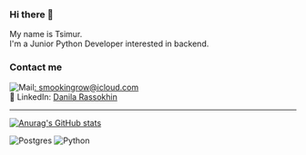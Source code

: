 ### Hi there 👋
My name is Tsimur.
<br>I'm a Junior Python Developer interested in backend.
<br>
### Contact me
![Mail](https://img.shields.io/badge/Mail-FFFFFF?style=for-the-badge&logo=icloud&logoColor=blue&link=mailto:smookingrow@icloud.com)[: smookingrow@icloud.com](mailto:smookingrow@icloud.com)
<br>📑 LinkedIn: [Danila Rassokhin](https://www.linkedin.com/in/danilarassokhin/)
___
[![Anurag's GitHub stats](https://github-readme-stats.vercel.app/api?username=LilDrugHill&show_icons=true&theme=dark
)](https://github.com/anuraghazra/github-readme-stats)

![Postgres](https://img.shields.io/badge/PostgreSQL-316192?style=for-the-badge&logo=postgresql&logoColor=white) ![Python](https://img.shields.io/badge/PYTHON-3776AB?style=for-the-badge&logo=python&logoColor=yellow)
